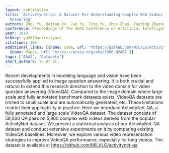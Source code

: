 ```yaml
---
layout: publication
title: 'Activitynet-qa: A Dataset For Understanding Complex Web Videos Via Question
  Answering'
authors: Zhou Yu, Dejing Xu, Jun Yu, Ting Yu, Zhou Zhao, Yueting Zhuang, Dacheng Tao
conference: Proceedings of the AAAI Conference on Artificial Intelligence
year: 2019
bibkey: yu2019activitynet
citations: 166
additional_links: [{name: Code, url: 'https://github.com/MILVLG/activitynet-qa'},
  {name: Paper, url: 'https://arxiv.org/abs/1906.02467'}]
tags: ["AAAI", "Datasets"]
short_authors: Yu et al.
---
```

Recent developments in modeling language and vision have been successfully
applied to image question answering. It is both crucial and natural to extend
this research direction to the video domain for video question answering
(VideoQA). Compared to the image domain where large scale and fully annotated
benchmark datasets exists, VideoQA datasets are limited to small scale and are
automatically generated, etc. These limitations restrict their applicability in
practice. Here we introduce ActivityNet-QA, a fully annotated and large scale
VideoQA dataset. The dataset consists of 58,000 QA pairs on 5,800 complex web
videos derived from the popular ActivityNet dataset. We present a statistical
analysis of our ActivityNet-QA dataset and conduct extensive experiments on it
by comparing existing VideoQA baselines. Moreover, we explore various video
representation strategies to improve VideoQA performance, especially for long
videos. The dataset is available at https://github.com/MILVLG/activitynet-qa